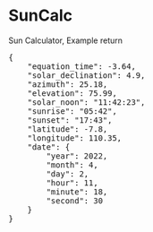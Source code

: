 # SunCalc
Sun Calculator, 
Example return<br>
<pre>
{
	"equation_time": -3.64,
	"solar_declination": 4.9,
	"azimuth": 25.18,
	"elevation": 75.99,
	"solar_noon": "11:42:23",
	"sunrise": "05:42",
	"sunset": "17:43",
	"latitude": -7.8,
	"longitude": 110.35,
	"date": {
		"year": 2022,
		"month": 4,
		"day": 2,
		"hour": 11,
		"minute": 18,
		"second": 30
	}
}
</pre>
